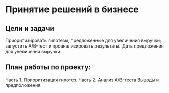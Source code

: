 # Принятие решений в бизнесе
## Цели и задачи
Приоритизировать гипотезы, предложенные для увеличения выручки; запустить A/B-тест и проанализировать результаты. Дать предложения для увеличения выручки.

## План работы по проекту:
Часть 1. Приоритизация гипотез.
Часть 2. Анализ A/B-теста
Выводы и предположения.
